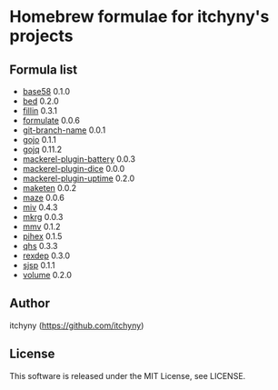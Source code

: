 # Homebrew formulae for itchyny's projects
## Formula list

- [base58](https://github.com/itchyny/base58-go) 0.1.0
- [bed](https://github.com/itchyny/bed) 0.2.0
- [fillin](https://github.com/itchyny/fillin) 0.3.1
- [formulate](https://github.com/itchyny/formulate) 0.0.6
- [git-branch-name](https://github.com/itchyny/git-branch-name) 0.0.1
- [gojo](https://github.com/itchyny/gojo) 0.1.1
- [gojq](https://github.com/itchyny/gojq) 0.11.2
- [mackerel-plugin-battery](https://github.com/itchyny/mackerel-plugin-battery) 0.0.3
- [mackerel-plugin-dice](https://github.com/itchyny/mackerel-plugin-dice) 0.0.0
- [mackerel-plugin-uptime](https://github.com/itchyny/mackerel-plugin-uptime) 0.2.0
- [maketen](https://github.com/itchyny/maketen-go) 0.0.2
- [maze](https://github.com/itchyny/maze) 0.0.6
- [miv](https://github.com/itchyny/miv) 0.4.3
- [mkrg](https://github.com/itchyny/mkrg) 0.0.3
- [mmv](https://github.com/itchyny/mmv) 0.1.2
- [pihex](https://github.com/itchyny/pihex-rs) 0.1.5
- [qhs](https://github.com/itchyny/qhs) 0.3.3
- [rexdep](https://github.com/itchyny/rexdep) 0.3.0
- [sjsp](https://github.com/itchyny/sjsp) 0.1.1
- [volume](https://github.com/itchyny/volume-go) 0.2.0

## Author
itchyny (https://github.com/itchyny)

## License
This software is released under the MIT License, see LICENSE.
